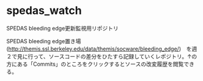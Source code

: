 spedas_watch
============

SPEDAS bleeding edge更新監視用リポジトリ

SPEDAS bleeding edge置き場　(http://themis.ssl.berkeley.edu/data/themis/socware/bleeding_edge/)　を週２で見に行って、ソースコードの差分をひたすら記録していくレポジトリ。↑の方にある「Commits」のところをクリックするとソースの改変履歴を閲覧できる。
